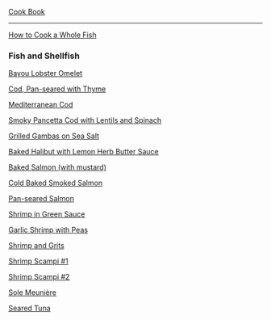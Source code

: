 [Cook Book](https://github.com/vmsmith/CookBook/blob/master/README.md)  

-----  

[How to Cook a Whole Fish](https://www.foodandwine.com/news/how-to-cook-whole-fish)  

### Fish and Shellfish    

[Bayou Lobster Omelet]()  

[Cod, Pan-seared with Thyme](https://github.com/vmsmith/CookBook/blob/master/fish_cod_pan-seared_thyme.md)

[Mediterranean Cod](https://github.com/vmsmith/CookBook/blob/master/fish_cod_mediterranean.md)

[Smoky Pancetta Cod with Lentils and Spinach](https://github.com/vmsmith/CookBook/blob/master/fish_cod_smoky-pancetta.md)  

[Grilled Gambas on Sea Salt](https://github.com/vmsmith/CookBook/blob/master/fish_gambas_grilled.md)  

[Baked Halibut with Lemon Herb Butter Sauce](https://github.com/vmsmith/CookBook/blob/master/fish_halibut_baked.md)

[Baked Salmon (with mustard)](https://github.com/vmsmith/CookBook/blob/master/fish_salmon_baked.md)  

[Cold Baked Smoked Salmon](https://github.com/vmsmith/CookBook/blob/master/fish_salmon_baked_smoked.md)

[Pan-seared Salmon](https://github.com/vmsmith/CookBook/blob/master/fish_salmon_pan-seared.md)    

[Shrimp in Green Sauce]()  

[Garlic Shrimp with Peas](https://github.com/vmsmith/CookBook/blob/master/fish_shrimp_garlic_peas.md)    

[Shrimp and Grits](https://github.com/vmsmith/CookBook/blob/master/fish_shrimp_grits.md)  

[Shrimp Scampi #1](https://github.com/vmsmith/CookBook/blob/master/fish_shrimp_scampi1.md)    

[Shrimp Scampi #2](https://github.com/vmsmith/CookBook/blob/master/fish_shrimp_scampi2.md)    

[Sole Meunière](https://github.com/vmsmith/CookBook/blob/master/fish_sole_meuniere.md)

[Seared Tuna](https://github.com/vmsmith/CookBook/blob/master/fish_tuna_seared.md)  
